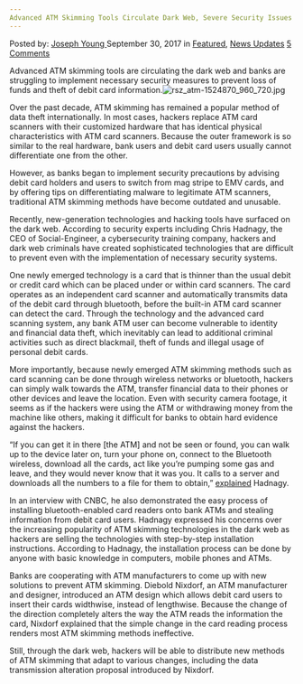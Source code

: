 ```yaml
---
Advanced ATM Skimming Tools Circulate Dark Web, Severe Security Issues
---
```

<article class="post-listing post-22846 post type-post status-publish format-standard has-post-thumbnail hentry 
category-news-updates tag-advanced tag-atm tag-circulate tag-dark tag-issues tag-security tag-severe tag-skimming tag-tools tag-web">
    <div class="post-inner">
        <span>Posted by: <a href="https://www.deepdotweb.com/author/josephyoung/" title="">Joseph Young </a></span>
    <span>September 30, 2017</span>
    <span>in <a href="https://www.deepdotweb.com/category/deepdot-news/" rel="category tag">Featured</a>, <a href="https://www.deepdotweb.com/category/news-updates/" rel="category tag">News Updates</a></span>
    <span><a href="https://www.deepdotweb.com/2017/09/30/advanced-atm-skimming-tools-circulate-dark-web-severe-security-issues/#comments">5 Comments</a></span>
    </p>
    <div class="clear"></div>
    <div class="entry">
    <p>Advanced ATM skimming tools are circulating the dark web and banks are struggling to implement necessary security measures to prevent loss of funds and theft of debit card information.<img class="wp-image-22855 aligncenter" src="https://www.deepdotweb.com/wp-content/uploads/2017/09/rsz_atm-1524870_960_720-jpg.jpeg" alt="rsz_atm-1524870_960_720.jpg" /></p>
    <p>Over the past decade, ATM skimming has remained a popular method of data theft internationally. In most cases, hackers replace ATM card scanners with their customized hardware that has identical physical characteristics with ATM card scanners. Because the outer framework is so similar to the real hardware, bank users and debit card users usually cannot differentiate one from the other.</p>
    <p>However, as banks began to implement security precautions by advising debit card holders and users to switch from mag stripe to EMV cards, and by offering tips on differentiating malware to legitimate ATM scanners, traditional ATM skimming methods have become outdated and unusable.</p>
    <p>Recently, new-generation technologies and hacking tools have surfaced on the dark web. According to security experts including Chris Hadnagy, the CEO of Social-Engineer, a cybersecurity training company, hackers and dark web criminals have created sophisticated technologies that are difficult to prevent even with the implementation of necessary security systems.</p>
    <p>One newly emerged technology is a card that is thinner than the usual debit or credit card which can be placed under or within card scanners. The card operates as an independent card scanner and automatically transmits data of the debit card through bluetooth, before the built-in ATM card scanner can detect the card. Through the technology and the advanced card scanning system, any bank ATM user can become vulnerable to identity and financial data theft, which inevitably can lead to additional criminal activities such as direct blackmail, theft of funds and illegal usage of personal debit cards.</p>
    <p>More importantly, because newly emerged ATM skimming methods such as card scanning can be done through wireless networks or bluetooth, hackers can simply walk towards the ATM, transfer financial data to their phones or other devices and leave the location. Even with security camera footage, it seems as if the hackers were using the ATM or withdrawing money from the machine like others, making it difficult for banks to obtain hard evidence against the hackers.</p>
    <p>“If you can get it in there [the ATM] and not be seen or found, you can walk up to the device later on, turn your phone on, connect to the Bluetooth wireless, download all the cards, act like you’re pumping some gas and leave, and they would never know that it was you. It calls to a server and downloads all the numbers to a file for them to obtain,” <a href="http://www.pymnts.com/news/security-and-risk/2017/atm-skimming-gets-a-tech-upgrade/">explained</a> Hadnagy.</p>
    <p>In an interview with CNBC, he also demonstrated the easy process of installing bluetooth-enabled card readers onto bank ATMs and stealing information from debit card users. Hadnagy expressed his concerns over the increasing popularity of ATM skimming technologies in the dark web as hackers are selling the technologies with step-by-step installation instructions. According to Hadnagy, the installation process can be done by anyone with basic knowledge in computers, mobile phones and ATMs.</p>
    <p>Banks are cooperating with ATM manufacturers to come up with new solutions to prevent ATM skimming. Diebold Nixdorf, an ATM manufacturer and designer, introduced an ATM design which allows debit card users to insert their cards widthwise, instead of lengthwise. Because the change of the direction completely alters the way the ATM reads the information the card, Nixdorf explained that the simple change in the card reading process renders most ATM skimming methods ineffective.</p>
    <p>Still, through the dark web, hackers will be able to distribute new methods of ATM skimming that adapt to various changes, including the data transmission alteration proposal introduced by Nixdorf.</p>
    </div>
    <span style="display:none"><a href="https://www.deepdotweb.com/tag/advanced/" rel="tag">advanced</a> <a href="https://www.deepdotweb.com/tag/atm/" rel="tag">atm</a> <a href="https://www.deepdotweb.com/tag/circulate/" rel="tag">circulate</a> <a href="https://www.deepdotweb.com/tag/dark/" rel="tag">dark</a> <a href="https://www.deepdotweb.com/tag/issues/" rel="tag">issues</a> <a href="https://www.deepdotweb.com/tag/security/" rel="tag">security</a> <a href="https://www.deepdotweb.com/tag/severe/" rel="tag">severe</a> <a href="https://www.deepdotweb.com/tag/skimming/" rel="tag">skimming</a> <a href="https://www.deepdotweb.com/tag/tools/" rel="tag">tools</a> <a href="https://www.deepdotweb.com/tag/web/" rel="tag">web</a></span> <span style="display:none" class="updated">2017-09-30</span>
    <div style="display:none" class="vcard author" itemprop="author" itemscope itemtype="http://schema.org/Person"><strong class="fn" itemprop="name"><a href="https://www.deepdotweb.com/author/josephyoung/" title="Posts by Joseph Young" rel="author">Joseph Young</a></strong></div>
    </div>
</article>

